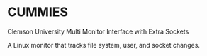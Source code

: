 # CUMMIES

Clemson University Multi Monitor Interface with Extra Sockets

A Linux monitor that tracks file system, user, and socket changes.
